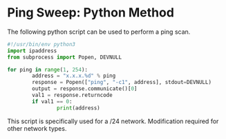 # Ping Sweep: Python Method

The following python script can be used to perform a ping scan.

```python
#!/usr/bin/env python3
import ipaddress
from subprocess import Popen, DEVNULL

for ping in range(1, 254):
        address = "x.x.x.%d" % ping
        response = Popen(["ping", "-c1", address], stdout=DEVNULL)
        output = response.communicate()[0]
        val1 = response.returncode
        if val1 == 0:
                print(address)
```

This script is specifically used for a /24 network. Modification required for other network types. 